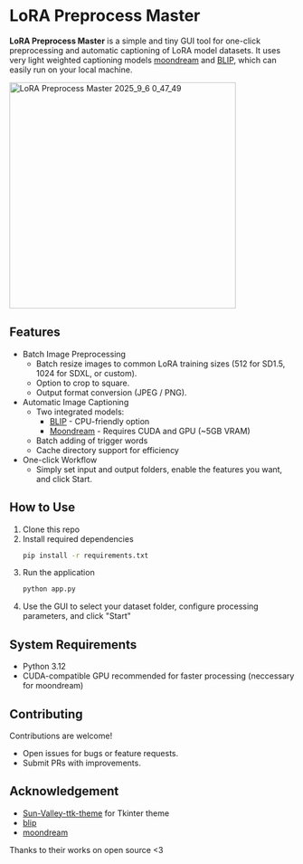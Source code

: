 # LoRA Preprocess Master

**LoRA Preprocess Master** is a simple and tiny GUI tool for one-click preprocessing and automatic captioning of LoRA model datasets. It uses very light weighted captioning models [moondream](https://huggingface.co/vikhyatk/moondream2) and [BLIP](https://huggingface.co/Salesforce/blip-image-captioning-base), which can easily run on your local machine.

<img width="400" alt="LoRA Preprocess Master 2025_9_6 0_47_49" src="https://github.com/user-attachments/assets/b5a0ee89-0a81-4245-b3ef-4f2fe25c3319" />

## Features

- Batch Image Preprocessing
  - Batch resize images to common LoRA training sizes (512 for SD1.5, 1024 for SDXL, or custom).
  - Option to crop to square.
  - Output format conversion (JPEG / PNG).
- Automatic Image Captioning
  - Two integrated models:
    - [BLIP](https://huggingface.co/Salesforce/blip-image-captioning-base) - CPU-friendly option
    - [Moondream](https://huggingface.co/vikhyatk/moondream2) - Requires CUDA and GPU (~5GB VRAM)
  - Batch adding of trigger words
  - Cache directory support for efficiency
- One-click Workflow
  - Simply set input and output folders, enable the features you want, and click Start.

## How to Use

1. Clone this repo
2. Install required dependencies
    ```bash
    pip install -r requirements.txt
    ```
3. Run the application
    ```bash
    python app.py
    ```
4. Use the GUI to select your dataset folder, configure processing parameters, and click "Start"

## System Requirements

- Python 3.12
- CUDA-compatible GPU recommended for faster processing (neccessary for moondream)

## Contributing

Contributions are welcome!

- Open issues for bugs or feature requests.
- Submit PRs with improvements.

## Acknowledgement

- [Sun-Valley-ttk-theme](https://github.com/rdbende/Sun-Valley-ttk-theme) for Tkinter theme
- [blip](https://github.com/salesforce/BLIP)
- [moondream](https://github.com/vikhyat/moondream)

Thanks to their works on open source <3
